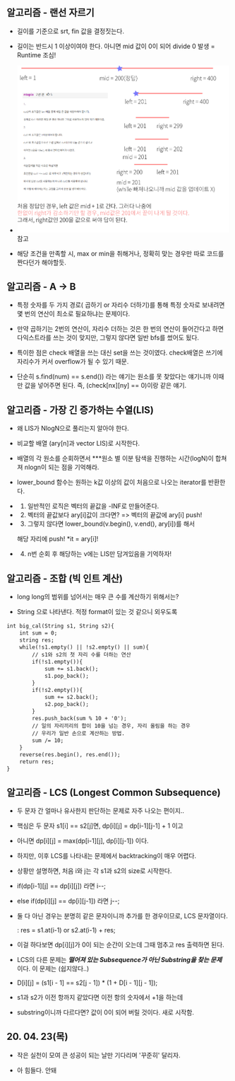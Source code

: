  ## 알고리즘 - 랜선 자르기

  - 길이를 기준으로 srt, fin 값을 결정짓는다.

  - 길이는 반드시 1 이상이여야 한다. 아니면 mid 값이 0이 되어 divide 0 발생 = Runtime 조심!

  - ![Alt text](./img/img_200423.jpg) 참고

  - 해당 조건을 만족할 시, max or min을 취해거나, 정확히 맞는 경우만 따로 코드를 짠다던가 해야할듯.

  
  ## 알고리즘 - A → B

   - 특정 숫자를 두 가지 경로( 곱하기 or 자리수 더하기)를 통해 특정 숫자로 보내려면 몇 번의 연산이 최소로 필요하냐는 문제이다.

   - 만약 곱하기는 2번의 연산이, 자리수 더하는 것은 한 번의 연산이 들어간다고 하면 다익스트라를 쓰는 것이 맞지만, 그렇지 않다면 일반 bfs를 썼어도 됬다.

   - 특이한 점은 check 배열을 쓰는 대신 set을 쓰는 것이였다. check배열은 쓰기에 자리수가 커서 overflow가 될 수 있기 때문.

   - 단순히 s.find(num) == s.end()) 라는 얘기는 원소를  못 찾았다는 얘기니까 이때만 값을 넣어주면 된다. 즉, (check[nx][ny] == 0)이랑 같은 얘기.


  ## 알고리즘 - 가장 긴 증가하는 수열(LIS)

   - 왜 LIS가 NlogN으로 풀리는지 알아야 한다.

   - 비교할 배열 (ary[n]과 vector<int> LIS)로 시작한다.

   - 배열의 각 원소를 순회하면서 ***원소 별 이분 탐색을 진행하는 시간(logN)이 합쳐져 nlogn이 되는 점을 기억해라.

   - lower_bound 함수는 원하는 k값 이상의 값이 처음으로 나오는 iterator를 반환한다.

   - 1. 일반적인 로직은 벡터의 끝값을 -INF로 만들어준다.

   - 2. 벡터의 끝값보다 ary[i]값이 크다면? => 벡터의 끝값에 ary[i] push!

   - 3. 그렇지 않다면 lower_bound(v.begin(), v.end(), ary[i])를 해서

       해당 자리에 push! *it = ary[i]!
    
   - 4. n번 순회 후 해당하는 v에는 LIS만 담겨있음을 기억하자!
   

## 알고리즘 - 조합 (빅 인트 계산)
 - long long의 범위를 넘어서는 매우 큰 수를 계산하기 위해서는?

 - String 으로 나타낸다. 적정 format이 있는 것 같으니 외우도록

 ```
 int big_cal(String s1, String s2){
     int sum = 0;
     string res;
     while(!s1.empty() || !s2.empty() || sum){
         // s1와 s2의 첫 자리 수를 더하는 연산
         if(!s1.empty()){
             sum += s1.back();
             s1.pop_back();
         }
         if(!s2.empty()){
             sum += s2.back();
             s2.pop_back();
         }
         res.push_back(sum % 10 + '0');
         // 일의 자리끼리의 합이 10을 넘는 경우, 자리 올림을 하는 경우
         // 우리가 일반 손으로 계산하는 방법.
         sum /= 10;
     }
     reverse(res.begin(), res.end());
     return res;
 }
 ```

 ## 알고리즘 - LCS (Longest Common Subsequence)

  - 두 문자 간 얼마나 유사한지 판단하는 문제로 자주 나오는 편이지..

  - 핵심은 두 문자 s1[i] == s2[j]면, dp[i][j] = dp[i-1][j-1] + 1 이고

  - 아니면 dp[i][j] = max(dp[i-1][j], dp[i][j-1]) 이다.

  - 하지만, 이후 LCS를 나타내는 문제에서 backtracking이 매우 어렵다.

  - 상황만 설명하면, 처음 i와 j는 각 s1과 s2의 size로 시작한다.

  - if(dp[i-1][j] == dp[i][j]) 라면 i--;

  - else if(dp[i][j] == dp[i][j-1]) 라면 j--;

  - 둘 다 아닌 경우는 분명히 같은 문자이니까 추가를 한 경우이므로, LCS 문자열이다.

    : res = s1.at(i-1) or s2.at(i-1) + res;

  - 이걸 하다보면 dp[i][j]가 0이 되는 순간이 오는데 그때 멈추고 res 출력하면 된다.

  - LCS의 다른 문제는 ***떨어져 있는 Subsequence가 아닌 Substring을 찾는 문제*** 이다. 이 문제는 (쉽지않다..)

  - D[i][j] = (s1[i - 1] == s2[j - 1]) * (1 + D[i - 1][j - 1]);

  - s1과 s2가 이전 항까지 같았다면 이전 항의 숫자에서 +1을 하는데

  - substring이니까 다르다면? 값이 0이 되어 버릴 것이다. 새로 시작함.


  ## 20. 04. 23(목)

   - 작은 실천이 모여 큰 성공이 되는 날만 기다리며 '꾸준히' 달리자.

   - 아 힘들다. 안돼